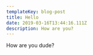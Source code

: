 ```yaml
---
templateKey: blog-post
title: Hello
date: 2019-03-16T13:44:16.111Z
description: How are you?
---
```

How are you dude?
